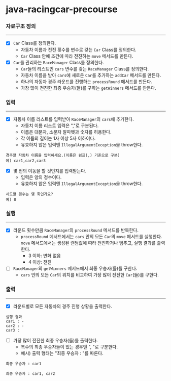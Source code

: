 # java-racingcar-precourse

### 자료구조 정의

---

- [x] `Car` Class를 정의한다.
  - 자동차 이름과 전진 횟수를 변수로 갖는 `Car` Class를 정의한다.
  - `Car` Class 안에 조건에 따라 전진하는 `move` 메서드를 만든다.
- [x] `Car`를 관리하는 `RaceManager` Class를 정의한다.
  - `Car`들의 리스트인 `cars` 변수를 갖는 `RaceManager` Class를 정의한다.
  - 자동차 이름을 받아 `cars`에 새로운 `Car`를 추가하는 `addCar` 메서드를 만든다.
  - 하나의 자동차 경주 라운드를 진행하는 `processRound` 메서드를 만든다.
  - 가장 많이 전진한 최종 우승자(들)를 구하는 `getWinners` 메서드를 만든다.

### 입력

---

- [x] 자동차 이름 리스트를 입력받아 `RaceManager`의 `cars`에 추가한다.
  - 자동치 이름 리스트 입력은 ","로 구분된다. 
  - 이름은 대문자, 소문자 알파벳과 숫자를 허용한다.
  - 각 이름의 길이는 1자 이상 5자 이하이다. 
  - 유효하지 않은 입력엔 `IllegalArgumentException`을 throw한다.
```
경주할 자동차 이름을 입력하세요.(이름은 쉼표(,) 기준으로 구분)
예) car1,car2,car3
```

- [x] 몇 번의 이동을 할 것인지를 입력받는다.
    - 입력은 양의 정수이다. 
    - 유효하지 않은 입력엔 `IllegalArgumentException`을 throw한다.
```
시도할 횟수는 몇 회인가요?
예) 8
```

### 실행

---

- [x] 라운드 횟수만큼 `RaceManager`의 `processRound` 메서드를 반복한다.
    - `processRound` 메서드에서는 `cars` 안의 모든 `Car`의 `move` 메서드를 실행한다. `move` 메서드에서는 생성된 랜덤값에 따라 전진하거나 멈추고, 실행 결과를 출력한다.
        - 3 이하: 변화 없음
        - 4 이상: 전진
- [ ] `RaceManager`의 `getWinners` 메서드에서 최종 우승자(들)를 구한다.
  - `cars` 안의 모든 `Car`의 위치를 비교하여 가장 많이 전진한 `Car`(들)를 구한다.

### 출력

---

- [x] 라운드별로 모든 자동차의 경주 진행 상황을 출력한다.
```
실행 결과
car1 : -
car2 : -
car3 :
```

- [ ] 가장 많이 전진한 최종 우승자(들)를 출력한다.
    - 복수의 최종 우승자들이 있는 경우엔 ", "로 구분한다.
    - 예시) 출력 형태는 "최종 우승자 : "를 따른다.
```
최종 우승자 : car1
```
```
최종 우승자 : car1, car2
```